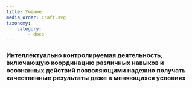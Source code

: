 ```yaml
---
title: Умение
media_order: craft.svg
taxonomy:
    category:
        - docs
---
```


### Интеллектуально контролируемая деятельность, включающую координацию различных навыков и осознанных действий позволяющими надежно получать качественные результаты даже в меняющихся условиях
